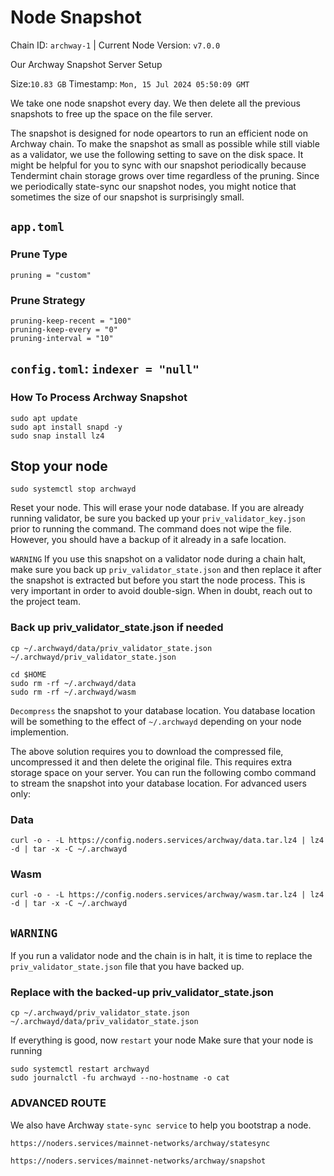# Node Snapshot

Chain ID: `archway-1` | Current Node Version: `v7.0.0`

Our Archway Snapshot Server Setup

Size:`10.83 GB` 	Timestamp: `Mon, 15 Jul 2024 05:50:09 GMT`


We take one node snapshot every day. We then delete all the previous snapshots to free up the space on the file server.

The snapshot is designed for node opeartors to run an efficient node on Archway chain. To make the snapshot as small as possible while still viable as a validator, we use the following setting to save on the disk space. It might be helpful for you to sync with our snapshot periodically because Tendermint chain storage grows over time regardless of the pruning. Since we periodically state-sync our snapshot nodes, you might notice that sometimes the size of our snapshot is surprisingly small.


## `app.toml`
### Prune Type
`pruning = "custom"`

### Prune Strategy
```
pruning-keep-recent = "100"
pruning-keep-every = "0"
pruning-interval = "10"
```


## `config.toml`: `indexer = "null"`



### How To Process Archway Snapshot

```
sudo apt update
sudo apt install snapd -y
sudo snap install lz4
```

## Stop your node
```
sudo systemctl stop archwayd
```
Reset your node. This will erase your node database. If you are already running validator, be sure you backed up your `priv_validator_key.json` prior to running the command. The command does not wipe the file. However, you should have a backup of it already in a safe location.

`WARNING`
If you use this snapshot on a validator node during a chain halt, make sure you back up `priv_validator_state.json` and then replace it after the snapshot is extracted but before you start the node process. This is very important in order to avoid double-sign. When in doubt, reach out to the project team.

### Back up priv_validator_state.json if needed
```
cp ~/.archwayd/data/priv_validator_state.json  ~/.archwayd/priv_validator_state.json
```

```
cd $HOME
sudo rm -rf ~/.archwayd/data
sudo rm -rf ~/.archwayd/wasm
```

`Decompress` the snapshot to your database location. You database location will be something to the effect of `~/.archwayd` depending on your node implemention.

The above solution requires you to download the compressed file, uncompressed it and then delete the original file. This requires extra storage space on your server. You can run the following combo command to stream the snapshot into your database location. For advanced users only:

### Data
```
curl -o - -L https://config.noders.services/archway/data.tar.lz4 | lz4 -d | tar -x -C ~/.archwayd
```

### Wasm
```
curl -o - -L https://config.noders.services/archway/wasm.tar.lz4 | lz4 -d | tar -x -C ~/.archwayd
```


## `WARNING`
If you run a validator node and the chain is in halt, it is time to replace the `priv_validator_state.json` file that you have backed up.

### Replace with the backed-up priv_validator_state.json
```
cp ~/.archwayd/priv_validator_state.json  ~/.archwayd/data/priv_validator_state.json
```

If everything is good, now `restart` your node Make sure that your node is running
```
sudo systemctl restart archwayd
sudo journalctl -fu archwayd --no-hostname -o cat
```

### ADVANCED ROUTE
We also have Archway `state-sync service` to help you bootstrap a node.

`https://noders.services/mainnet-networks/archway/statesync`

`https://noders.services/mainnet-networks/archway/snapshot`
